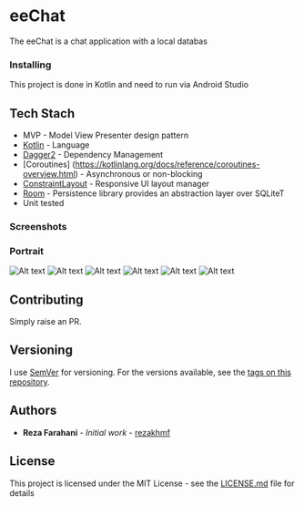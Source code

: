 # eeChat

The eeChat is a chat application with a local databas


### Installing

This project is done in Kotlin and need to run via Android Studio



## Tech Stach
* MVP - Model View Presenter design pattern
* [Kotlin](https://kotlinlang.org/) - Language
* [Dagger2](https://maven.apache.org/) - Dependency Management
* [Coroutines] (https://kotlinlang.org/docs/reference/coroutines-overview.html) - Asynchronous or non-blocking
* [ConstraintLayout](https://developer.android.com/training/constraint-layout/index.html) - Responsive UI layout manager
* [Room](https://developer.android.com/jetpack/androidx/releases/room) - Persistence library provides an abstraction layer over SQLiteT
* Unit tested


### Screenshots

### Portrait

![Alt text](screenshots/1.png?raw=true "Portrait")
![Alt text](screenshots/2.png?raw=true "Portrait")
![Alt text](screenshots/3.png?raw=true "Portrait")
![Alt text](screenshots/4.png?raw=true "Portrait")
![Alt text](screenshots/5.png?raw=true "Portrait")
![Alt text](screenshots/6.png?raw=true "Portrait")



## Contributing

Simply raise an PR.

## Versioning

I use [SemVer](http://semver.org/) for versioning. For the versions available, see the [tags on this repository](https://github.com/your/project/tags). 

## Authors

* **Reza Farahani** - *Initial work* - [rezakhmf](https://github.com/rezakhmf)


## License

This project is licensed under the MIT License - see the [LICENSE.md](LICENSE.md) file for details
